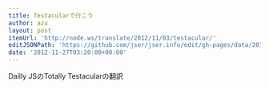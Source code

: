 ```yaml
---
title: Testacularで行こう
author: azu
layout: post
itemUrl: 'http://node.ws/translate/2012/11/03/testacular/'
editJSONPath: 'https://github.com/jser/jser.info/edit/gh-pages/data/2012/11/index.json'
date: '2012-11-27T03:20:00+00:00'
---
```

Dailly JSのTotally Testacularの翻訳
